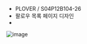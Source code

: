 - PLOVER / S04P12B104-26
- 팔로우 목록 페이지 디자인
- 

![image](/uploads/4f6403085cb085890fd1a937a3f6f8ed/image.png)